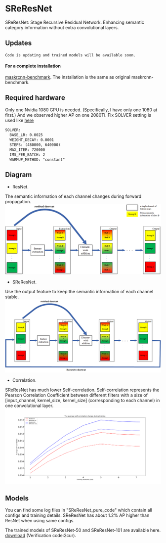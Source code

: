 # SReResNet
SReResNet: Stage Recursive Residual Network. Enhancing semantic category information without extra convolutional layers.

## Updates
    Code is updating and trained models will be available soon.
    
#### For a complete installation 
[maskrcnn-benchmark](https://github.com/facebookresearch/maskrcnn-benchmark). The installation is the same as original maskrcnn-benchmark.
 
## Required hardware
Only one Nvidia 1080 GPU is needed. (Specifically, I have only one 1080 at first.) 
And we observed higher AP on one 2080Ti.
Fix SOLVER setting is used like [here](SReResNet_on_FCOS/configs/fcos/fcos_R_50_FPN_1x.yaml) 
 
    SOLVER:
      BASE_LR: 0.0025
      WEIGHT_DECAY: 0.0001
      STEPS: (480000, 640000)
      MAX_ITER: 720000
      IMS_PER_BATCH: 2
      WARMUP_METHOD: "constant"

## Diagram 
* ResNet.

The semantic information of each channel changes during forward propagation.
![alt text](SReResNet_pure_code/ResNet语义信息变化.png)

* SReResNet.

Use the output feature to keep the semantic information of each channel stable.
![alt text](SReResNet_pure_code/SReResNet语义信息变化.png)

* Correlation.

SReResNet has much lower Self-correlation.
Self-correlation represents the Pearson Correlation Coefficient between different 
filters with a size of [input_channel, kernel_size, kernel_size] 
(corresponding to each channel) in one convolutional layer.
![alt text](SReResNet_pure_code/ReResNet(自相关对比).png)

## Models
You can find some log files in "SReResNet_pure_code" which contain all configs and training details. 
SReResNet has about 1.2% AP higher than ResNet when using same configs.

The trained models of SReResNet-50 and SReResNet-101 are available here.
[download](https://pan.baidu.com/s/1brQv32FL1DM8Ibgdq2WKGw) (Verification code:2cur).